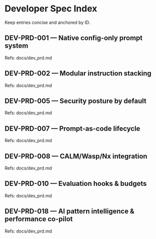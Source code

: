 # Developer Spec Index

Keep entries concise and anchored by ID.

## DEV-PRD-001 — Native config-only prompt system

Refs: docs/dev_prd.md

## DEV-PRD-002 — Modular instruction stacking

Refs: docs/dev_prd.md

## DEV-PRD-005 — Security posture by default

Refs: docs/dev_prd.md

## DEV-PRD-007 — Prompt-as-code lifecycle

Refs: docs/dev_prd.md

## DEV-PRD-008 — CALM/Wasp/Nx integration

Refs: docs/dev_prd.md

## DEV-PRD-010 — Evaluation hooks & budgets

Refs: docs/dev_prd.md

## DEV-PRD-018 — AI pattern intelligence & performance co-pilot

Refs: docs/dev_prd.md

